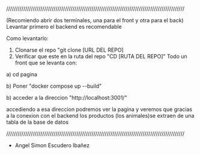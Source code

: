 //////////////////////////////////////////////////////////////////////////////////////////////

(Recomiendo abrir dos terminales, una para el front y otra para el back)
Levantar primero el backend es recomendable

Como levantarlo:
1) Clonarse el repo "git clone [URL DEL REPO]
2) Verificar que este en la ruta del repo "CD [RUTA DEL REPO]"
Todo un front que se levanta con:

  a) cd pagina

  b) Poner "docker compose up --build"
  
  b) acceder a la direccion "http://localhost:3001/"

accediendo a esa direccion podremos ver la pagina y veremos que gracias a la conexion con el backend
los productos (los animales)se extraen de una tabla de la base de datos 


//////////////////////////////////////////////////////////////////////////////////////////////

- Angel Simon Escudero Ibañez

